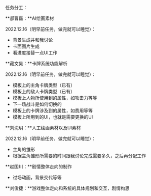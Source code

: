 任务分工：



**郝曹磊：**AI绘画素材

2022.12.16（明早前任务，做完就可以睡觉）：

- 背景生成并和我讨论
- 卡面图片生成
- 看进度接替一点UI工作



**藏文昊：**卡牌系统功能解析

2022.12.16（明早前任务，做完就可以睡觉）：

- 模板上的主角卡牌类型（已有）
- 模板上的敌人卡牌类型（已有）
- 模板上人物所使用到的属性，如攻击力等等
- 下一场战斗是如何切换的
- 模板上的卡牌涉及到的属性，如费用等等
- 模板上所用到的UI，也就是需要更换的UI



**刘沈玥：**人工绘画素材以及UI素材

2022.12.16（明早前任务，做完就可以睡觉）：

- 主角的雏形
- 根据主角雏形所需要的时间跟我讨论完成需要多久，之后再分配工作



**赵国川：**剧情整体走向的制作

- 过场动画，背景交代等等



**刘俊捷：**游戏整体走向和系统的具体规划和交互，剧情构思
